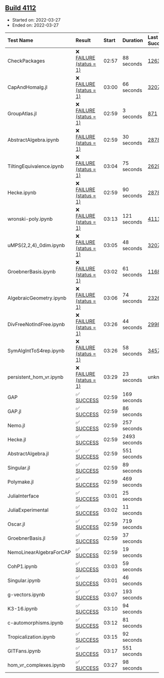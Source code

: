 ## [Build 4112](https://oscarci.mathematik.uni-kl.de/job/oscar-stable/4112/)

* Started on: 2022-03-27
* Ended on: 2022-03-27

| Test Name    | Result | Start | Duration | Last Success | First Failure |
|:-------------|:-------|:------|:---------|:-------------|:--------------|
| CheckPackages | ❌ [FAILURE (status = 1)](https://oscarci.mathematik.uni-kl.de/job/oscar-stable/4112/artifact/logs/build-4112/CheckPackages.log) | 02:57 | 88 seconds | [1263](https://oscarci.mathematik.uni-kl.de/job/oscar-stable/1263/) | [1264](https://oscarci.mathematik.uni-kl.de/job/oscar-stable/1264/) |
| CapAndHomalg.jl | ❌ [FAILURE (status = 1)](https://oscarci.mathematik.uni-kl.de/job/oscar-stable/4112/artifact/logs/build-4112/CapAndHomalg.jl.log) | 03:00 | 66 seconds | [3207](https://oscarci.mathematik.uni-kl.de/job/oscar-stable/3207/) | [3208](https://oscarci.mathematik.uni-kl.de/job/oscar-stable/3208/) |
| GroupAtlas.jl | ❌ [FAILURE (status = 1)](https://oscarci.mathematik.uni-kl.de/job/oscar-stable/4112/artifact/logs/build-4112/GroupAtlas.jl.log) | 02:59 | 3 seconds | [871](https://oscarci.mathematik.uni-kl.de/job/oscar-stable/871/) | [872](https://oscarci.mathematik.uni-kl.de/job/oscar-stable/872/) |
| AbstractAlgebra.ipynb | ❌ [FAILURE (status = 1)](https://oscarci.mathematik.uni-kl.de/job/oscar-stable/4112/artifact/logs/build-4112/AbstractAlgebra.ipynb.log) | 02:59 | 30 seconds | [2878](https://oscarci.mathematik.uni-kl.de/job/oscar-stable/2878/) | [2879](https://oscarci.mathematik.uni-kl.de/job/oscar-stable/2879/) |
| TiltingEquivalence.ipynb | ❌ [FAILURE (status = 1)](https://oscarci.mathematik.uni-kl.de/job/oscar-stable/4112/artifact/logs/build-4112/TiltingEquivalence.ipynb.log) | 03:04 | 75 seconds | [2629](https://oscarci.mathematik.uni-kl.de/job/oscar-stable/2629/) | [2630](https://oscarci.mathematik.uni-kl.de/job/oscar-stable/2630/) |
| Hecke.ipynb | ❌ [FAILURE (status = 1)](https://oscarci.mathematik.uni-kl.de/job/oscar-stable/4112/artifact/logs/build-4112/Hecke.ipynb.log) | 02:59 | 90 seconds | [2878](https://oscarci.mathematik.uni-kl.de/job/oscar-stable/2878/) | [2879](https://oscarci.mathematik.uni-kl.de/job/oscar-stable/2879/) |
| wronski-poly.ipynb | ❌ [FAILURE (status = 1)](https://oscarci.mathematik.uni-kl.de/job/oscar-stable/4112/artifact/logs/build-4112/wronski-poly.ipynb.log) | 03:13 | 121 seconds | [4111](https://oscarci.mathematik.uni-kl.de/job/oscar-stable/4111/) | [4112](https://oscarci.mathematik.uni-kl.de/job/oscar-stable/4112/) |
| uMPS(2,2,4)_0dim.ipynb | ❌ [FAILURE (status = 1)](https://oscarci.mathematik.uni-kl.de/job/oscar-stable/4112/artifact/logs/build-4112/uMPS-2-2-4-_0dim.ipynb.log) | 03:05 | 48 seconds | [3207](https://oscarci.mathematik.uni-kl.de/job/oscar-stable/3207/) | [3208](https://oscarci.mathematik.uni-kl.de/job/oscar-stable/3208/) |
| GroebnerBasis.ipynb | ❌ [FAILURE (status = 1)](https://oscarci.mathematik.uni-kl.de/job/oscar-stable/4112/artifact/logs/build-4112/GroebnerBasis.ipynb.log) | 03:02 | 61 seconds | [1168](https://oscarci.mathematik.uni-kl.de/job/oscar-stable/1168/) | [1169](https://oscarci.mathematik.uni-kl.de/job/oscar-stable/1169/) |
| AlgebraicGeometry.ipynb | ❌ [FAILURE (status = 1)](https://oscarci.mathematik.uni-kl.de/job/oscar-stable/4112/artifact/logs/build-4112/AlgebraicGeometry.ipynb.log) | 03:06 | 74 seconds | [2326](https://oscarci.mathematik.uni-kl.de/job/oscar-stable/2326/) | [2327](https://oscarci.mathematik.uni-kl.de/job/oscar-stable/2327/) |
| DivFreeNotIndFree.ipynb | ❌ [FAILURE (status = 1)](https://oscarci.mathematik.uni-kl.de/job/oscar-stable/4112/artifact/logs/build-4112/DivFreeNotIndFree.ipynb.log) | 03:26 | 44 seconds | [2998](https://oscarci.mathematik.uni-kl.de/job/oscar-stable/2998/) | [2999](https://oscarci.mathematik.uni-kl.de/job/oscar-stable/2999/) |
| SymAlgIntToS4rep.ipynb | ❌ [FAILURE (status = 1)](https://oscarci.mathematik.uni-kl.de/job/oscar-stable/4112/artifact/logs/build-4112/SymAlgIntToS4rep.ipynb.log) | 03:26 | 58 seconds | [3457](https://oscarci.mathematik.uni-kl.de/job/oscar-stable/3457/) | [3458](https://oscarci.mathematik.uni-kl.de/job/oscar-stable/3458/) |
| persistent_hom_vr.ipynb | ❌ [FAILURE (status = 1)](https://oscarci.mathematik.uni-kl.de/job/oscar-stable/4112/artifact/logs/build-4112/persistent_hom_vr.ipynb.log) | 03:29 | 23 seconds | unknown | unknown |
| GAP | ✅ [SUCCESS](https://oscarci.mathematik.uni-kl.de/job/oscar-stable/4112/artifact/logs/build-4112/GAP.log) | 02:59 | 169 seconds |  |  |
| GAP.jl | ✅ [SUCCESS](https://oscarci.mathematik.uni-kl.de/job/oscar-stable/4112/artifact/logs/build-4112/GAP.jl.log) | 02:59 | 86 seconds |  |  |
| Nemo.jl | ✅ [SUCCESS](https://oscarci.mathematik.uni-kl.de/job/oscar-stable/4112/artifact/logs/build-4112/Nemo.jl.log) | 02:59 | 257 seconds |  |  |
| Hecke.jl | ✅ [SUCCESS](https://oscarci.mathematik.uni-kl.de/job/oscar-stable/4112/artifact/logs/build-4112/Hecke.jl.log) | 02:59 | 2493 seconds |  |  |
| AbstractAlgebra.jl | ✅ [SUCCESS](https://oscarci.mathematik.uni-kl.de/job/oscar-stable/4112/artifact/logs/build-4112/AbstractAlgebra.jl.log) | 02:59 | 551 seconds |  |  |
| Singular.jl | ✅ [SUCCESS](https://oscarci.mathematik.uni-kl.de/job/oscar-stable/4112/artifact/logs/build-4112/Singular.jl.log) | 02:59 | 89 seconds |  |  |
| Polymake.jl | ✅ [SUCCESS](https://oscarci.mathematik.uni-kl.de/job/oscar-stable/4112/artifact/logs/build-4112/Polymake.jl.log) | 02:59 | 469 seconds |  |  |
| JuliaInterface | ✅ [SUCCESS](https://oscarci.mathematik.uni-kl.de/job/oscar-stable/4112/artifact/logs/build-4112/JuliaInterface.log) | 03:01 | 25 seconds |  |  |
| JuliaExperimental | ✅ [SUCCESS](https://oscarci.mathematik.uni-kl.de/job/oscar-stable/4112/artifact/logs/build-4112/JuliaExperimental.log) | 03:02 | 11 seconds |  |  |
| Oscar.jl | ✅ [SUCCESS](https://oscarci.mathematik.uni-kl.de/job/oscar-stable/4112/artifact/logs/build-4112/Oscar.jl.log) | 02:59 | 719 seconds |  |  |
| GroebnerBasis.jl | ✅ [SUCCESS](https://oscarci.mathematik.uni-kl.de/job/oscar-stable/4112/artifact/logs/build-4112/GroebnerBasis.jl.log) | 02:59 | 37 seconds |  |  |
| NemoLinearAlgebraForCAP | ✅ [SUCCESS](https://oscarci.mathematik.uni-kl.de/job/oscar-stable/4112/artifact/logs/build-4112/NemoLinearAlgebraForCAP.log) | 02:59 | 19 seconds |  |  |
| CohP1.ipynb | ✅ [SUCCESS](https://oscarci.mathematik.uni-kl.de/job/oscar-stable/4112/artifact/logs/build-4112/CohP1.ipynb.log) | 03:03 | 59 seconds |  |  |
| Singular.ipynb | ✅ [SUCCESS](https://oscarci.mathematik.uni-kl.de/job/oscar-stable/4112/artifact/logs/build-4112/Singular.ipynb.log) | 03:01 | 46 seconds |  |  |
| g-vectors.ipynb | ✅ [SUCCESS](https://oscarci.mathematik.uni-kl.de/job/oscar-stable/4112/artifact/logs/build-4112/g-vectors.ipynb.log) | 03:07 | 193 seconds |  |  |
| K3-16.ipynb | ✅ [SUCCESS](https://oscarci.mathematik.uni-kl.de/job/oscar-stable/4112/artifact/logs/build-4112/K3-16.ipynb.log) | 03:10 | 94 seconds |  |  |
| c-automorphisms.ipynb | ✅ [SUCCESS](https://oscarci.mathematik.uni-kl.de/job/oscar-stable/4112/artifact/logs/build-4112/c-automorphisms.ipynb.log) | 03:12 | 81 seconds |  |  |
| Tropicalization.ipynb | ✅ [SUCCESS](https://oscarci.mathematik.uni-kl.de/job/oscar-stable/4112/artifact/logs/build-4112/Tropicalization.ipynb.log) | 03:15 | 92 seconds |  |  |
| GITFans.ipynb | ✅ [SUCCESS](https://oscarci.mathematik.uni-kl.de/job/oscar-stable/4112/artifact/logs/build-4112/GITFans.ipynb.log) | 03:17 | 551 seconds |  |  |
| hom_vr_complexes.ipynb | ✅ [SUCCESS](https://oscarci.mathematik.uni-kl.de/job/oscar-stable/4112/artifact/logs/build-4112/hom_vr_complexes.ipynb.log) | 03:27 | 98 seconds |  |  |
